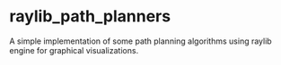 # raylib_path_planners
A simple implementation of some path planning algorithms using raylib engine for graphical visualizations.
